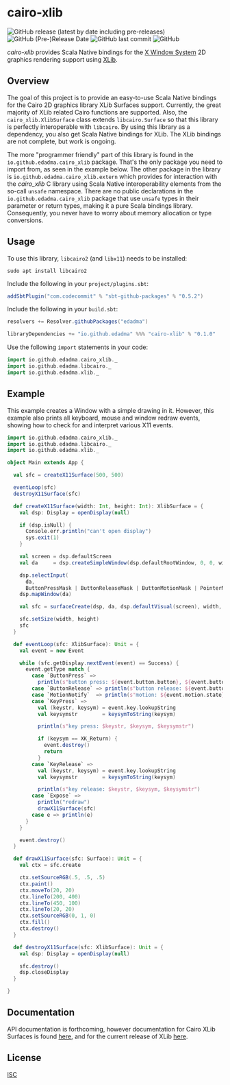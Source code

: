 cairo-xlib
==========

![GitHub release (latest by date including pre-releases)](https://img.shields.io/github/v/release/edadma/cairo-xlib?include_prereleases) ![GitHub (Pre-)Release Date](https://img.shields.io/github/release-date-pre/edadma/cairo-xlib) ![GitHub last commit](https://img.shields.io/github/last-commit/edadma/cairo-xlib) ![GitHub](https://img.shields.io/github/license/edadma/cairo-xlib)

*cairo-xlib* provides Scala Native bindings for the [X Window System](https://www.x.org/releases/current/) 2D graphics rendering support using [XLib](https://www.x.org/releases/current/doc/libX11/libX11/libX11.html).

Overview
--------

The goal of this project is to provide an easy-to-use Scala Native bindings for the Cairo 2D graphics library XLib Surfaces support.  Currently, the great majority of XLib related Cairo functions are supported.  Also, the `cairo_xlib.XlibSurface` class extends `libcairo.Surface` so that this library is perfectly interoperable with `libcairo`.  By using this library as a dependency, you also get Scala Native bindings for XLib.  The XLib bindings are not complete, but work is ongoing.

The more "programmer friendly" part of this library is found in the `io.github.edadma.cairo_xlib` package. That's the only
package you need to import from, as seen in the example below. The other package in the library
is `io.github.edadma.cairo_xlib.extern` which provides for interaction with the *cairo_xlib* C library using Scala Native
interoperability elements from the so-call `unsafe` namespace. There are no public declarations in
the `io.github.edadma.cairo_xlib` package that use `unsafe` types in their parameter or return types, making it a pure
Scala bindings library. Consequently, you never have to worry about memory allocation or type conversions.

Usage
-----

To use this library, `libcairo2` (and `libx11`) needs to be installed:

```shell
sudo apt install libcairo2
```

Include the following in your `project/plugins.sbt`:

```sbt
addSbtPlugin("com.codecommit" % "sbt-github-packages" % "0.5.2")

```

Include the following in your `build.sbt`:

```sbt
resolvers += Resolver.githubPackages("edadma")

libraryDependencies += "io.github.edadma" %%% "cairo-xlib" % "0.1.0"

```

Use the following `import` statements in your code:

```scala
import io.github.edadma.cairo_xlib._
import io.github.edadma.libcairo._
import io.github.edadma.xlib._

```

Example
--------

This example creates a Window with a simple drawing in it.  However, this example also prints all keyboard, mouse and window redraw events, showing how to check for and interpret various X11 events.

```scala
import io.github.edadma.cairo_xlib._
import io.github.edadma.libcairo._
import io.github.edadma.xlib._

object Main extends App {

  val sfc = createX11Surface(500, 500)

  eventLoop(sfc)
  destroyX11Surface(sfc)

  def createX11Surface(width: Int, height: Int): XlibSurface = {
    val dsp: Display = openDisplay(null)

    if (dsp.isNull) {
      Console.err.println("can't open display")
      sys.exit(1)
    }

    val screen = dsp.defaultScreen
    val da     = dsp.createSimpleWindow(dsp.defaultRootWindow, 0, 0, width, height, 0, 0, 0)

    dsp.selectInput(
      da,
      ButtonPressMask | ButtonReleaseMask | ButtonMotionMask | PointerMotionMask | KeyPressMask | KeyReleaseMask | ExposureMask)
    dsp.mapWindow(da)

    val sfc = surfaceCreate(dsp, da, dsp.defaultVisual(screen), width, height)

    sfc.setSize(width, height)
    sfc
  }

  def eventLoop(sfc: XlibSurface): Unit = {
    val event = new Event

    while (sfc.getDisplay.nextEvent(event) == Success) {
      event.getType match {
        case `ButtonPress` =>
          println(s"button press: ${event.button.button}, ${event.button.x}, ${event.button.y}, ${event.button.time}")
        case `ButtonRelease` => println(s"button release: ${event.button.button}")
        case `MotionNotify`  => println(s"motion: ${event.motion.state}, ${event.motion.x}, ${event.motion.y}")
        case `KeyPress` =>
          val (keystr, keysym) = event.key.lookupString
          val keysymstr        = keysymToString(keysym)

          println(s"key press: $keystr, $keysym, $keysymstr")

          if (keysym == XK_Return) {
            event.destroy()
            return
          }
        case `KeyRelease` =>
          val (keystr, keysym) = event.key.lookupString
          val keysymstr        = keysymToString(keysym)

          println(s"key release: $keystr, $keysym, $keysymstr")
        case `Expose` =>
          println("redraw")
          drawX11Surface(sfc)
        case e => println(e)
      }
    }

    event.destroy()
  }

  def drawX11Surface(sfc: Surface): Unit = {
    val ctx = sfc.create

    ctx.setSourceRGB(.5, .5, .5)
    ctx.paint()
    ctx.moveTo(20, 20)
    ctx.lineTo(200, 400)
    ctx.lineTo(450, 100)
    ctx.lineTo(20, 20)
    ctx.setSourceRGB(0, 1, 0)
    ctx.fill()
    ctx.destroy()
  }

  def destroyX11Surface(sfc: XlibSurface): Unit = {
    val dsp: Display = openDisplay(null)

    sfc.destroy()
    dsp.closeDisplay
  }

}

```

Documentation
-------------

API documentation is forthcoming, however documentation for Cairo XLib Surfaces is
found [here](https://www.cairographics.org/manual/cairo-XLib-Surfaces.html), and for the current release of XLib [here](https://www.x.org/releases/current/doc/libX11/libX11/libX11.html).

License
-------

[ISC](https://github.com/edadma/cairo-xlib/blob/main/LICENSE)
